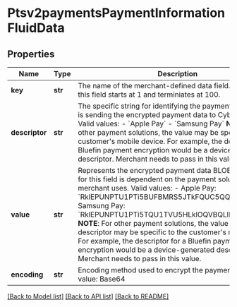 # Ptsv2paymentsPaymentInformationFluidData

## Properties
Name | Type | Description | Notes
------------ | ------------- | ------------- | -------------
**key** | **str** | The name of the merchant-defined data field. The range of this field starts at 1 and terminiates at 100. | [optional] 
**descriptor** | **str** | The specific string for identifying the payment solution that is sending the encrypted payment data to CyberSource. Valid values: - &#x60;Apple Pay&#x60; - &#x60;Samsung Pay&#x60; **NOTE**: For other payment solutions, the value may be specific to the customer&#39;s mobile device. For example, the descriptor for a Bluefin payment encryption would be a device-generated descriptor. Merchant needs to pass in this value.  | [optional] 
**value** | **str** | Represents the encrypted payment data BLOB. The entry for this field is dependent on the payment solution a merchant uses.  Valid values: - Apple Pay: &#x60;RklEPUNPTU1PTi5BUFBMRS5JTkFQUC5QQVlNRU5U&#x60; - Samsung Pay: &#x60;RklEPUNPTU1PTi5TQU1TVU5HLklOQVBQLlBBWU1FTlQ&#x3D;&#x60; **NOTE**: For other payment solutions, the value of the descriptor may be specific to the customer&#39;s mobile device. For example, the descriptor for a Bluefin payment encryption would be a device-generated descriptor. Merchant needs to pass in this value.  | [optional] 
**encoding** | **str** | Encoding method used to encrypt the payment data.  Valid value: Base64  | [optional] 

[[Back to Model list]](../README.md#documentation-for-models) [[Back to API list]](../README.md#documentation-for-api-endpoints) [[Back to README]](../README.md)



